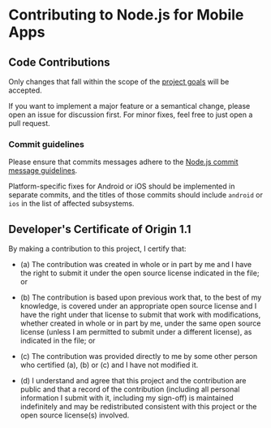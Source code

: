 # Contributing to Node.js for Mobile Apps

## Code Contributions
Only changes that fall within the scope of the [project goals](../README.md#project-goals) will be accepted.

If you want to implement a major feature or a semantical change, please open an issue for discussion first. For minor fixes, feel free to just open a pull request.

### Commit guidelines
Please ensure that commits messages adhere to the [Node.js commit message guidelines](https://github.com/nodejs/node/blob/master/CONTRIBUTING.md#commit-message-guidelines).

Platform-specific fixes for Android or iOS should be implemented in separate commits, and the titles of those commits should include `android` or `ios` in the list of affected subsystems.

<a id="developers-certificate-of-origin"></a>

## Developer's Certificate of Origin 1.1

By making a contribution to this project, I certify that:

* (a) The contribution was created in whole or in part by me and I
  have the right to submit it under the open source license
  indicated in the file; or

* (b) The contribution is based upon previous work that, to the best
  of my knowledge, is covered under an appropriate open source
  license and I have the right under that license to submit that
  work with modifications, whether created in whole or in part
  by me, under the same open source license (unless I am
  permitted to submit under a different license), as indicated
  in the file; or

* (c) The contribution was provided directly to me by some other
  person who certified (a), (b) or (c) and I have not modified
  it.

* (d) I understand and agree that this project and the contribution
  are public and that a record of the contribution (including all
  personal information I submit with it, including my sign-off) is
  maintained indefinitely and may be redistributed consistent with
  this project or the open source license(s) involved.
